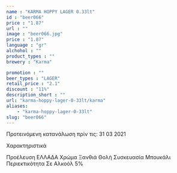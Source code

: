 ```yaml
---
name : "KARMA HOPPY LAGER 0.33lt"
id : "beer066"
price : "1.87"
url : ""
image : "beer066.jpg"
price : "1.87"
language : "gr"
alchohol : ""
product_types : ""
brewery : "Karma"

promotion : ""
beer_types : "LAGER"
retail_price : "2.1"
discount : "11%"
description_short : ""
url: "karma-hoppy-lager-0-33lt/karma"
aliases: 
    - "karma-hoppy-lager-0-33lt"
slug: "beer066"
---
```


Προτεινόμενη κατανάλωση πρίν τις: 31 03 2021

Χαρακτηριστικά

Προέλευση
ΕΛΛΑΔΑ
Χρώμα
Ξανθιά Θολή
Συσκευασία
Μπουκάλι
Περιεκτικότητα Σε Αλκοόλ
5%